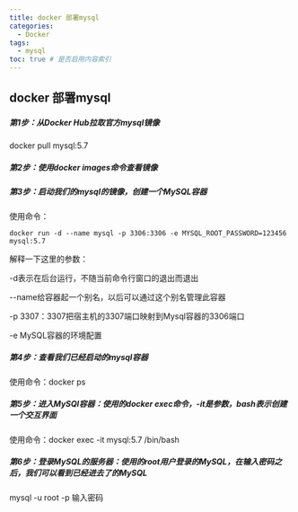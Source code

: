 ```yaml
---
title: docker 部署mysql
categories:
  - Docker
tags:
  - mysql
toc: true # 是否启用内容索引
---
```


## docker 部署mysql

##### 第1步：从Docker Hub拉取官方mysql镜像

docker pull mysql:5.7

##### 第2步：使用docker images命令查看镜像

##### 第3步：启动我们的mysql的镜像，创建一个MySQL容器

使用命令：

```
docker run -d --name mysql -p 3306:3306 -e MYSQL_ROOT_PASSWORD=123456 mysql:5.7
```

解释一下这里的参数：


-d表示在后台运行，不随当前命令行窗口的退出而退出


--name给容器起一个别名，以后可以通过这个别名管理此容器


-p 3307：3307把宿主机的3307端口映射到Mysql容器的3306端口


-e MySQL容器的环境配置

##### 第4步：查看我们已经启动的mysql容器

使用命令：docker ps

##### 第5步：进入MySQl容器：使用的docker exec命令，-it是参数，bash表示创建一个交互界面

使用命令：docker exec -it mysql:5.7 /bin/bash



##### 第6步：登录MySQL的服务器：使用的root用户登录的MySQL，在输入密码之后，我们可以看到已经进去了的MySQL

mysql -u root -p
输入密码